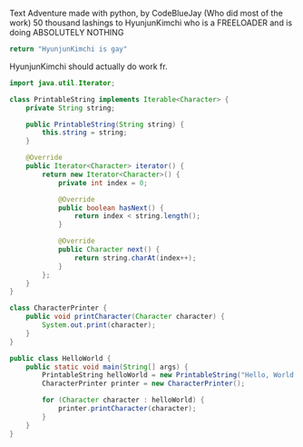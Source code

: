 Text Adventure made with python, by CodeBlueJay (Who did most of the work)
50 thousand lashings to HyunjunKimchi who is a FREELOADER and is doing ABSOLUTELY NOTHING
```py
return "HyunjunKimchi is gay"
```
HyunjunKimchi should actually do work fr.
```java
import java.util.Iterator;

class PrintableString implements Iterable<Character> {
    private String string;

    public PrintableString(String string) {
        this.string = string;
    }

    @Override
    public Iterator<Character> iterator() {
        return new Iterator<Character>() {
            private int index = 0;

            @Override
            public boolean hasNext() {
                return index < string.length();
            }

            @Override
            public Character next() {
                return string.charAt(index++);
            }
        };
    }
}

class CharacterPrinter {
    public void printCharacter(Character character) {
        System.out.print(character);
    }
}

public class HelloWorld {
    public static void main(String[] args) {
        PrintableString helloWorld = new PrintableString("Hello, World!");
        CharacterPrinter printer = new CharacterPrinter();

        for (Character character : helloWorld) {
            printer.printCharacter(character);
        }
    }
}
```